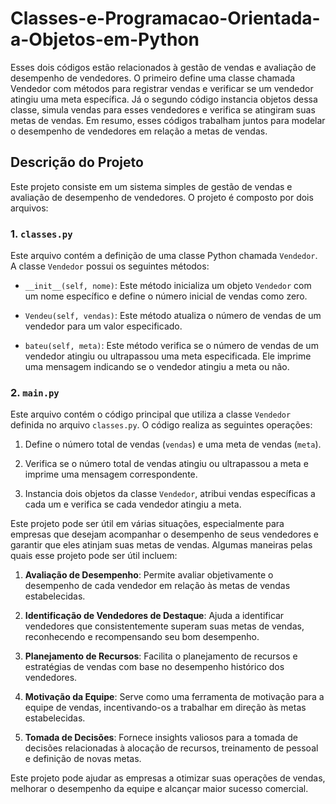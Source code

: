 # Classes-e-Programacao-Orientada-a-Objetos-em-Python
 Esses dois códigos estão relacionados à gestão de vendas e avaliação de desempenho de vendedores. O primeiro define uma classe chamada Vendedor com métodos para registrar vendas e verificar se um vendedor atingiu uma meta específica. Já o segundo código instancia objetos dessa classe, simula vendas para esses vendedores e verifica se atingiram suas metas de vendas. Em resumo, esses códigos trabalham juntos para modelar o desempenho de vendedores em relação a metas de vendas.

## Descrição do Projeto

Este projeto consiste em um sistema simples de gestão de vendas e avaliação de desempenho de vendedores. O projeto é composto por dois arquivos:

### 1. `classes.py`

Este arquivo contém a definição de uma classe Python chamada `Vendedor`. A classe `Vendedor` possui os seguintes métodos:

- `__init__(self, nome)`: Este método inicializa um objeto `Vendedor` com um nome específico e define o número inicial de vendas como zero.
  
- `Vendeu(self, vendas)`: Este método atualiza o número de vendas de um vendedor para um valor especificado.
  
- `bateu(self, meta)`: Este método verifica se o número de vendas de um vendedor atingiu ou ultrapassou uma meta especificada. Ele imprime uma mensagem indicando se o vendedor atingiu a meta ou não.

### 2. `main.py`

Este arquivo contém o código principal que utiliza a classe `Vendedor` definida no arquivo `classes.py`. O código realiza as seguintes operações:

1. Define o número total de vendas (`vendas`) e uma meta de vendas (`meta`).
  
2. Verifica se o número total de vendas atingiu ou ultrapassou a meta e imprime uma mensagem correspondente.

3. Instancia dois objetos da classe `Vendedor`, atribui vendas específicas a cada um e verifica se cada vendedor atingiu a meta.

Este projeto pode ser útil em várias situações, especialmente para empresas que desejam acompanhar o desempenho de seus vendedores e garantir que eles atinjam suas metas de vendas. Algumas maneiras pelas quais esse projeto pode ser útil incluem:

1. **Avaliação de Desempenho**: Permite avaliar objetivamente o desempenho de cada vendedor em relação às metas de vendas estabelecidas.

2. **Identificação de Vendedores de Destaque**: Ajuda a identificar vendedores que consistentemente superam suas metas de vendas, reconhecendo e recompensando seu bom desempenho.

3. **Planejamento de Recursos**: Facilita o planejamento de recursos e estratégias de vendas com base no desempenho histórico dos vendedores.

4. **Motivação da Equipe**: Serve como uma ferramenta de motivação para a equipe de vendas, incentivando-os a trabalhar em direção às metas estabelecidas.

5. **Tomada de Decisões**: Fornece insights valiosos para a tomada de decisões relacionadas à alocação de recursos, treinamento de pessoal e definição de novas metas.

Este projeto pode ajudar as empresas a otimizar suas operações de vendas, melhorar o desempenho da equipe e alcançar maior sucesso comercial.